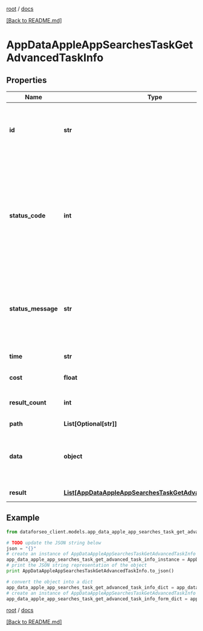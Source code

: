 [root](./../ "root") / [docs](./ "docs")

[[Back to README.md]](./../README.md "[Back to README.md]")

# AppDataAppleAppSearchesTaskGetAdvancedTaskInfo

## Properties

Name | Type | Description | Notes
------------ | ------------- | ------------- | -------------
**id** | **str** | task identifier unique task identifier in our system in the UUID format | [optional]
**status_code** | **int** | status code of the task generated by DataForSEO, can be within the following range: 10000-60000 you can find the full list of the response codes here | [optional]
**status_message** | **str** | informational message of the task you can find the full list of general informational messages here | [optional]
**time** | **str** | execution time, seconds | [optional]
**cost** | **float** | total tasks cost, USD | [optional]
**result_count** | **int** | number of elements in the result array | [optional]
**path** | **List[Optional[str]]** | URL path | [optional]
**data** | **object** | contains the same parameters that you specified in the POST request | [optional]
**result** | [**List[AppDataAppleAppSearchesTaskGetAdvancedResultInfo]**](AppDataAppleAppSearchesTaskGetAdvancedResultInfo.md) | array of results | [optional]

## Example

```python
from dataforseo_client.models.app_data_apple_app_searches_task_get_advanced_task_info import AppDataAppleAppSearchesTaskGetAdvancedTaskInfo

# TODO update the JSON string below
json = "{}"
# create an instance of AppDataAppleAppSearchesTaskGetAdvancedTaskInfo from a JSON string
app_data_apple_app_searches_task_get_advanced_task_info_instance = AppDataAppleAppSearchesTaskGetAdvancedTaskInfo.from_json(json)
# print the JSON string representation of the object
print AppDataAppleAppSearchesTaskGetAdvancedTaskInfo.to_json()

# convert the object into a dict
app_data_apple_app_searches_task_get_advanced_task_info_dict = app_data_apple_app_searches_task_get_advanced_task_info_instance.to_dict()
# create an instance of AppDataAppleAppSearchesTaskGetAdvancedTaskInfo from a dict
app_data_apple_app_searches_task_get_advanced_task_info_form_dict = app_data_apple_app_searches_task_get_advanced_task_info.from_dict(app_data_apple_app_searches_task_get_advanced_task_info_dict)
```

  

[root](./../ "root") / [docs](./ "docs")

[[Back to README.md]](./../README.md "[Back to README.md]")